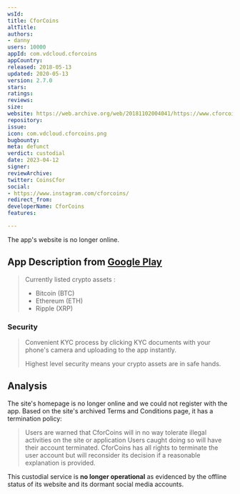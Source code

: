 ```yaml
---
wsId: 
title: CforCoins
altTitle: 
authors:
- danny
users: 10000
appId: com.vdcloud.cforcoins
appCountry: 
released: 2018-05-13
updated: 2020-05-13
version: 2.7.0
stars: 
ratings: 
reviews: 
size: 
website: https://web.archive.org/web/20181102004041/https://www.cforcoins.com/
repository: 
issue: 
icon: com.vdcloud.cforcoins.png
bugbounty: 
meta: defunct
verdict: custodial
date: 2023-04-12
signer: 
reviewArchive: 
twitter: CoinsCfor
social:
- https://www.instagram.com/cforcoins/
redirect_from: 
developerName: CforCoins
features: 

---
```


The app's website is no longer online.

## App Description from [Google Play](https://play.google.com/store/apps/details?id=com.vdcloud.cforcoins&gl=us) 

> Currently listed crypto assets :
> - Bitcoin (BTC)
> - Ethereum (ETH)
> - Ripple (XRP)

### Security

> Convenient KYC process by clicking KYC documents with your phone's camera and uploading to the app instantly.
>
> Highest level security means your crypto assets are in safe hands. 

## Analysis 

The site's homepage is no longer online and we could not register with the app. Based on the site's archived Terms and Conditions page, it has a termination policy: 

> Users are warned that CforCoins will in no way tolerate illegal activities on the site or application Users caught doing so will have their account terminated. CforCoins has all rights to terminate the user account but will reconsider its decision if a reasonable explanation is provided.

This custodial service is **no longer operational** as evidenced by the offline status of its website and its dormant social media accounts.

